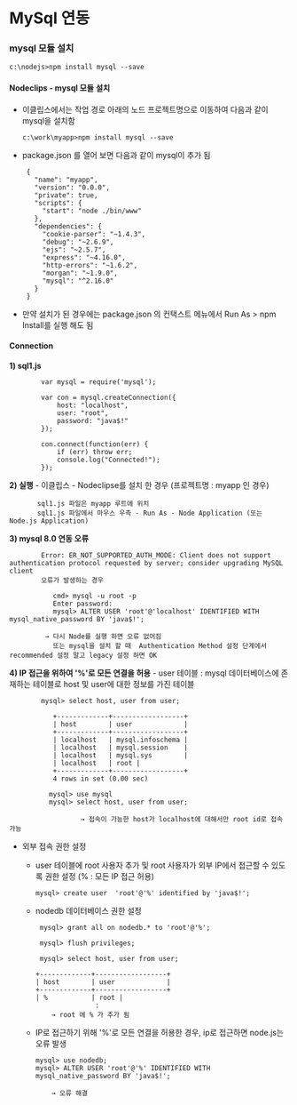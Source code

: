 # MySql 연동
 
 ### mysql 모듈 설치
  
    c:\nodejs>npm install mysql --save

 #### Nodeclips - mysql 모듈 설치
 -  이클립스에서는 작업 경로 아래의 노드 프로젝트명으로 이동하여 다음과 같이 mysql을 설치함 

        c:\work\myapp>npm install mysql --save

 - package.json 를 열어 보면 다음과 같이 mysql이 추가 됨 
	
		{
		  "name": "myapp",
		  "version": "0.0.0",
		  "private": true,
		  "scripts": {
			"start": "node ./bin/www"
		  },
		  "dependencies": {
			"cookie-parser": "~1.4.3",
			"debug": "~2.6.9",
			"ejs": "~2.5.7",
			"express": "~4.16.0",
			"http-errors": "~1.6.2",
			"morgan": "~1.9.0",
			"mysql": "^2.16.0"
		  }
		}

 - 만약 설치가 된 경우에는 package.json 의 컨택스트 메뉴에서 Run As > npm Install를 실행 해도 됨


#### Connection 
  **1) sql1.js**
	   
		
			var mysql = require('mysql');

			var con = mysql.createConnection({
				host: "localhost",
				user: "root",
				password: "java$!"
			});

			con.connect(function(err) {
				if (err) throw err;
				console.log("Connected!");
			});


  **2) 실행**
     - 이클립스 - Nodeclipse를 설치 한 경우 (프로젝트명 : myapp 인 경우)
		
           sql1.js 파일은 myapp 루트에 위치
           sql1.js 파일에서 마우스 우측 - Run As - Node Application (또는 Node.js Application)
		   

  **3) mysql 8.0 연동 오류**
	   
            Error: ER_NOT_SUPPORTED_AUTH_MODE: Client does not support authentication protocol requested by server; consider upgrading MySQL client
            오류가 발생하는 경우

			   cmd> mysql -u root -p
			   Enter password:
			   mysql> ALTER USER 'root'@'localhost' IDENTIFIED WITH mysql_native_password BY 'java$!';

             → 다시 Node를 실행 하면 오류 없어짐 
               또는 mysql을 설치 할 때  Authentication Method 설정 단계에서 recommended 설정 말고 legacy 설정 하면 OK 

   **4) IP 접근을 위하여 '%'로 모든 연결을 허용**
      - user 테이블 : mysql 데이터베이스에 존재하는 테이블로 host 및 user에 대한 정보를 가진 테이블
		
			mysql> select host, user from user;
			
			   +-------------+------------------+
			   | host        | user             |
			   +-------------+------------------+
			   | localhost   | mysql.infoschema |
			   | localhost   | mysql.session    |
			   | localhost   | mysql.sys        |
			   | localhost   | root |
			   +-------------+------------------+
			   4 rows in set (0.00 sec)

			  mysql> use mysql
			  mysql> select host, user from user;

	                  → 접속이 가능한 host가 localhost에 대해서만 root id로 접속 가능 

   - 외부 접속 권한 설정 
     - user 테이블에 root 사용자 추가 및 root 사용자가 외부 IP에서 접근할 수 있도록 권한 설정 (% : 모든 IP 접근 허용)
	   
           mysql> create user  'root'@'%' identified by 'java$!';

     - nodedb 데이터베이스 권한 설정
	  
            mysql> grant all on nodedb.* to 'root'@'%';

            mysql> flush privileges;

            mysql> select host, user from user;
		  
		   +-------------+------------------+
		   | host        | user             |
		   +-------------+------------------+
		   | %           | root |
						  :
	           → root 에 % 가 추가 됨 

      - IP로 접근하기 위해 '%'로 모든 연결을 허용한 경우, ip로 접근하면 node.js는 오류 발생 
      
		    mysql> use nodedb;
		    mysql> ALTER USER 'root'@'%' IDENTIFIED WITH mysql_native_password BY 'java$!';	

                → 오류 해결 

